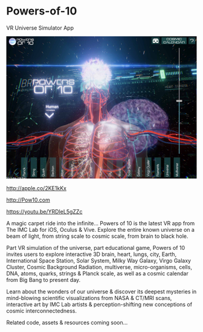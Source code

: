 # Powers-of-10
VR Universe Simulator App

<img src="https://github.com/imclab/Powers-of-10/blob/main/PowersOf10-VR-app-IMCLab.jpg" width="960px">

http://apple.co/2KE1kKx

http://Pow10.com

https://youtu.be/YRDIeL5gZZc

A magic carpet ride into the infinite... Powers of 10 is the latest VR app from The IMC Lab for iOS, Oculus & Vive. Explore the entire known universe on a beam of light, from string scale to cosmic scale, from brain to black hole.

Part VR simulation of the universe, part educational game, Powers of 10 invites users to explore interactive 3D brain, heart, lungs, city, Earth, International Space Station, Solar System, Milky Way Galaxy, Virgo Galaxy Cluster, Cosmic Background Radiation, multiverse, micro-organisms, cells, DNA, atoms, quarks, strings & Planck scale, as well as a cosmic calendar from Big Bang to present day.

Learn about the wonders of our universe & discover its deepest mysteries in mind-blowing scientific visualizations from NASA & CT/MRI scans, interactive art by IMC Lab artists & perception-shifting new conceptions of cosmic interconnectedness.

Related code, assets & resources coming soon...
